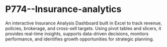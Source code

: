 # P774--Insurance-analytics
An interactive Insurance Analysis Dashboard built in Excel to track revenue, policies, brokerage, and cross-sell targets. Using pivot tables and slicers, it provides real-time insights, supports data-driven decisions, monitors performance, and identifies growth opportunities for strategic planning.
